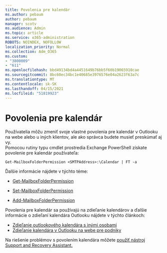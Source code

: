 ```yaml
---
title: Povolenia pre kalendár
ms.author: pebaum
author: pebaum
manager: scotv
ms.audience: Admin
ms.topic: article
ms.service: o365-administration
ROBOTS: NOINDEX, NOFOLLOW
localization_priority: Normal
ms.collection: Adm_O365
ms.custom:
- "3800009"
- "611"
ms.openlocfilehash: bbd49134bd4a4451649b76bb5f60b19065910cae
ms.sourcegitcommit: 8bc60ec34bc1e40685e3976576e04a2623f63a7c
ms.translationtype: MT
ms.contentlocale: sk-SK
ms.lasthandoff: 04/15/2021
ms.locfileid: "51819923"
---
```

# <a name="calendar-permissions"></a>Povolenia pre kalendár

Používatelia môžu zmeniť svoje vlastné povolenia pre kalendár v Outlooku na webe alebo u iných klientov, ale ako správca budete musieť preskúmať aj vy.  
Pomocou rutiny typu cmdlet prostredia Exchange PowerShell získate povolenie pre kalendár používateľa:

`Get-MailboxFolderPermission <SMTPAddress>:\Calendar | FT -a`

Ďalšie informácie nájdete v týchto téme:

- [Get-MailboxFolderPermission](https://docs.microsoft.com/powershell/module/exchange/get-mailboxfolderpermission?view=exchange-ps)

- [Set-MailboxFolderPermission](https://docs.microsoft.com/powershell/module/exchange/set-mailboxfolderpermission?view=exchange-ps)

- [Add-MailboxFolderPermission](https://office.visualstudio.com/DefaultCollection/MAX/_queries/query/Add-MailboxFolderPermission)

Povolenia pre kalendár sa používajú na zdieľanie kalendárov a ďalšie informácie o zdieľaní kalendára Outlooku nájdete v týchto článkoch:

- [Zdieľanie outlookového kalendára s inými osobami](https://support.office.com/article/353ed2c1-3ec5-449d-8c73-6931a0adab88)
- [Zdieľanie kalendára v Outlooku na webe pre podniky](https://support.office.com/article/7ecef8ae-139c-40d9-bae2-a23977ee58d5)

Na riešenie problémov s povolením kalendára môžete [použiť nástroj Support and Recovery Assistant.](https://support.microsoft.com/office/e90bb691-c2a7-4697-a94f-88836856c72f)